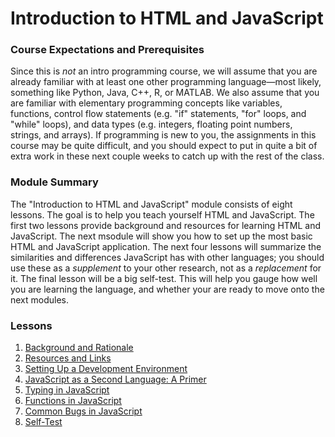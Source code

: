# Introduction to HTML and JavaScript

### Course Expectations and Prerequisites

Since this is *not* an intro programming course, we will assume that you are
already familiar with at least one other programming language—most likely,
something like Python, Java, C++, R, or MATLAB.  We also assume that you are
familiar with elementary programming concepts like variables, functions,
control flow statements (e.g. "if" statements, "for" loops, and "while" loops),
and data types (e.g. integers, floating point numbers, strings, and arrays).
If programming is new to you, the assignments in this course may be quite
difficult, and you should expect to put in quite a bit of extra work in these
next couple weeks to catch up with the rest of the class.


### Module Summary

The "Introduction to HTML and JavaScript" module consists of eight lessons.
The goal is to help you teach yourself HTML and JavaScript.  The first two
lessons provide background and resources for learning HTML and JavaScript.  The
next msodule will show you how to set up the most basic HTML and JavaScript
application.  The next four lessons will summarize the similarities and
differences JavaScript has with other languages; you should use these as a
*supplement* to your other research, not as a *replacement* for it.  The final
lesson will be a big self-test.  This will help you gauge how well you are
learning the language, and whether your are ready to move onto the next
modules.


### Lessons

1. [Background and Rationale](1.background-and-rationale.html)
2. [Resources and Links](2.resources-and-links.html)
3. [Setting Up a Development Environment](3.development-environment.html)
4. [JavaScript as a Second Language: A Primer](4.javascript-primer.html)
5. [Typing in JavaScript](5.typing-in-javascript.html)
6. [Functions in JavaScript](6.functions-in-javascript.html)
7. [Common Bugs in JavaScript](7.common-bugs-in-javascript.html)
8. [Self-Test](8.self-test.html)
